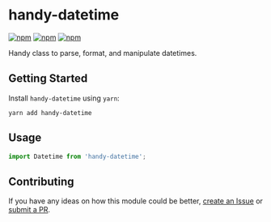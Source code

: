 # handy-datetime

[![npm](https://img.shields.io/npm/v/handy-datetime.svg)](https://www.npmjs.com/package/handy-datetime)
[![npm](https://img.shields.io/npm/dt/handy-datetime.svg)](https://www.npmjs.com/package/handy-datetime)
[![npm](https://img.shields.io/npm/l/handy-datetime.svg)](https://github.com/negativetwelve/handy/blob/master/LICENSE)

Handy class to parse, format, and manipulate datetimes.

## Getting Started

Install `handy-datetime` using `yarn`:

```shell
yarn add handy-datetime
```

## Usage

```javascript
import Datetime from 'handy-datetime';
```

## Contributing

If you have any ideas on how this module could be better, [create an Issue](https://github.com/negativetwelve/handy/issues) or [submit a PR](https://github.com/negativetwelve/handy/pulls).
